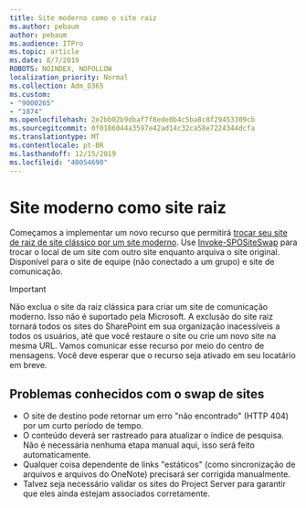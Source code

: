 ```yaml
---
title: Site moderno como o site raiz
ms.author: pebaum
author: pebaum
ms.audience: ITPro
ms.topic: article
ms.date: 8/7/2019
ROBOTS: NOINDEX, NOFOLLOW
localization_priority: Normal
ms.collection: Adm_O365
ms.custom:
- "9000265"
- "1874"
ms.openlocfilehash: 2e2bb02b9dbaf7f8ede0b4c5ba8c8f29453309cb
ms.sourcegitcommit: 0f0186044a3597e42ad14c32ca58e7224344dcfa
ms.translationtype: MT
ms.contentlocale: pt-BR
ms.lasthandoff: 12/15/2019
ms.locfileid: "40054690"
---
```

# <a name="modern-site-as-root-site"></a>Site moderno como site raiz

Começamos a implementar um novo recurso que permitirá [trocar seu site de raiz de site clássico por um site moderno](https://docs.microsoft.com/sharepoint/modern-root-site). Use [Invoke-SPOSiteSwap](https://docs.microsoft.com/powershell/module/sharepoint-online/invoke-spositeswap?view=sharepoint-ps) para trocar o local de um site com outro site enquanto arquiva o site original. Disponível para o site de equipe (não conectado a um grupo) e site de comunicação.

>[!Important]
> Não exclua o site da raiz clássica para criar um site de comunicação moderno. Isso não é suportado pela Microsoft. A exclusão do site raiz tornará todos os sites do SharePoint em sua organização inacessíveis a todos os usuários, até que você restaure o site ou crie um novo site na mesma URL. Vamos comunicar esse recurso por meio do centro de mensagens. Você deve esperar que o recurso seja ativado em seu locatário em breve.

## <a name="known-issues-with-swapping-sites"></a>Problemas conhecidos com o swap de sites
- O site de destino pode retornar um erro "não encontrado" (HTTP 404) por um curto período de tempo.
- O conteúdo deverá ser rastreado para atualizar o índice de pesquisa. Não é necessária nenhuma etapa manual aqui, isso será feito automaticamente.
- Qualquer coisa dependente de links "estáticos" (como sincronização de arquivos e arquivos do OneNote) precisará ser corrigida manualmente.
- Talvez seja necessário validar os sites do Project Server para garantir que eles ainda estejam associados corretamente. 
